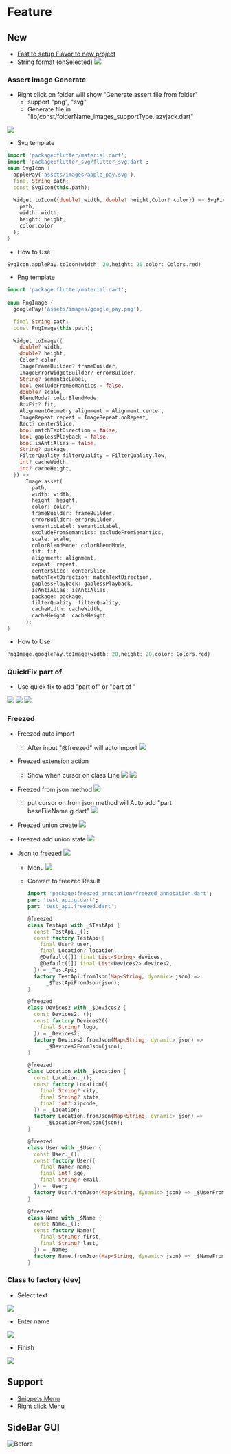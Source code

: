 # Feature
## New 
  * [Fast to setup Flavor to new project ](./doc/project_setup.md)
  * String format (onSelected)
![](./image/quickfix/string_format.png)

### Assert image Generate
* Right click on folder will show "Generate assert file from folder"
  * support "png", "svg"
  * Generate file in "lib/const/folderName_images_supportType.lazyjack.dart"

![](./image/menu/assert_extension.png)
* Svg template
```dart
import 'package:flutter/material.dart';
import 'package:flutter_svg/flutter_svg.dart';
enum SvgIcon {
  applePay('assets/images/apple_pay.svg'),
  final String path;
  const SvgIcon(this.path);
  
  Widget toIcon({double? width, double? height,Color? color}) => SvgPicture.asset(
    path,
    width: width,
    height: height,
    color:color
  );
}
```
* How to Use 

```dart
SvgIcon.applePay.toIcon(width: 20,height: 20,color: Colors.red)
```

* Png template

```dart
import 'package:flutter/material.dart';
  
enum PngImage {
  googlePay('assets/images/google_pay.png'),

  final String path;
  const PngImage(this.path);
  
  Widget toImage({
    double? width,
    double? height,
    Color? color,
    ImageFrameBuilder? frameBuilder,
    ImageErrorWidgetBuilder? errorBuilder,
    String? semanticLabel,
    bool excludeFromSemantics = false,
    double? scale,
    BlendMode? colorBlendMode,
    BoxFit? fit,
    AlignmentGeometry alignment = Alignment.center,
    ImageRepeat repeat = ImageRepeat.noRepeat,
    Rect? centerSlice,
    bool matchTextDirection = false,
    bool gaplessPlayback = false,
    bool isAntiAlias = false,
    String? package,
    FilterQuality filterQuality = FilterQuality.low,
    int? cacheWidth,
    int? cacheHeight,
  }) =>
      Image.asset(
        path,
        width: width,
        height: height,
        color: color,
        frameBuilder: frameBuilder,
        errorBuilder: errorBuilder,
        semanticLabel: semanticLabel,
        excludeFromSemantics: excludeFromSemantics,
        scale: scale,
        colorBlendMode: colorBlendMode,
        fit: fit,
        alignment: alignment,
        repeat: repeat,
        centerSlice: centerSlice,
        matchTextDirection: matchTextDirection,
        gaplessPlayback: gaplessPlayback,
        isAntiAlias: isAntiAlias,
        package: package,
        filterQuality: filterQuality,
        cacheWidth: cacheWidth,
        cacheHeight: cacheHeight,
      );
}
```
* How to Use 

```dart
PngImage.googlePay.toImage(width: 20,height: 20,color: Colors.red)
```

### QuickFix part of
* Use quick fix to add "part of" or "part of "

![](./image/quickfix/part_of_error.png)
![](./image/quickfix/part_of_quick_fix_action.png)
![](./image/quickfix/part_of_quick_fix_done.png)

### Freezed
* Freezed auto import
  * After input "@freezed" will auto import
![](./image/quickfix/freezed_auto_import.png)

* Freezed extension action
  * Show when cursor on class Line
![](./image/quickfix/freezed_extension.png)
![](./image/quickfix/freezed_extension_action.png)
* Freezed from json method
![](./image/quickfix/freezed_extension_fromJson_done.png)
  * put cursor on from json method will Auto add "part baseFileName.g.dart"
![](./image/quickfix/freezed_auto_g.png)

* Freezed union create
![](./image/quickfix/freezed_union.png)

* Freezed add union state
![](./image/quickfix/freezed_new_state_done.png)


* Json to freezed
![](./image/quickfix/json_to_freezed.png)
  * Menu
![](./image/quickfix/json_to_freezed_fix_action.png)

  * Convert to freezed Result
    ```dart 
    import 'package:freezed_annotation/freezed_annotation.dart';
    part 'test_api.g.dart';
    part 'test_api.freezed.dart';

    @freezed
    class TestApi with _$TestApi {
      const TestApi._();
      const factory TestApi({
        final User? user,
        final Location? location,
        @Default([]) final List<String> devices,
        @Default([]) final List<Devices2> devices2,
      }) = _TestApi;
      factory TestApi.fromJson(Map<String, dynamic> json) =>
          _$TestApiFromJson(json);
    }

    @freezed
    class Devices2 with _$Devices2 {
      const Devices2._();
      const factory Devices2({
        final String? logo,
      }) = _Devices2;
      factory Devices2.fromJson(Map<String, dynamic> json) =>
          _$Devices2FromJson(json);
    }

    @freezed
    class Location with _$Location {
      const Location._();
      const factory Location({
        final String? city,
        final String? state,
        final int? zipcode,
      }) = _Location;
      factory Location.fromJson(Map<String, dynamic> json) =>
          _$LocationFromJson(json);
    }

    @freezed
    class User with _$User {
      const User._();
      const factory User({
        final Name? name,
        final int? age,
        final String? email,
      }) = _User;
      factory User.fromJson(Map<String, dynamic> json) => _$UserFromJson(json);
    }

    @freezed
    class Name with _$Name {
      const Name._();
      const factory Name({
        final String? first,
        final String? last,
      }) = _Name;
      factory Name.fromJson(Map<String, dynamic> json) => _$NameFromJson(json);
    }


    ```
 

 ###  Class to factory (dev)

* Select text

![](./image/to_factory/menu.png)
* Enter name

![](./image/to_factory/input.png)
* Finish

![](./image/to_factory/finsh.png)

## Support
* [Snippets Menu](./doc/snippets.md)
* [Right click Menu](./doc/menu_right_click.md)


## SideBar GUI

![Before](./image/sideBar.png)



